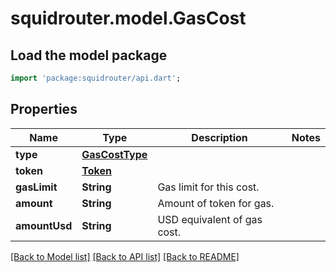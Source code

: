 # squidrouter.model.GasCost

## Load the model package
```dart
import 'package:squidrouter/api.dart';
```

## Properties
Name | Type | Description | Notes
------------ | ------------- | ------------- | -------------
**type** | [**GasCostType**](GasCostType.md) |  | 
**token** | [**Token**](Token.md) |  | 
**gasLimit** | **String** | Gas limit for this cost. | 
**amount** | **String** | Amount of token for gas. | 
**amountUsd** | **String** | USD equivalent of gas cost. | 

[[Back to Model list]](../README.md#documentation-for-models) [[Back to API list]](../README.md#documentation-for-api-endpoints) [[Back to README]](../README.md)


